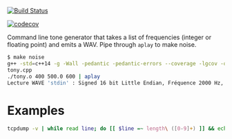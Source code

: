 [![Build
Status](https://travis-ci.org/deanturpin/make_noise.svg?branch=master)](https://travis-ci.org/deanturpin/make_noise)

[![codecov](https://codecov.io/gh/deanturpin/make_noise/branch/master/graph/badge.svg)](https://codecov.io/gh/deanturpin/make_noise)

Command line tone generator that takes a list of frequencies (integer or
floating point) and emits a WAV. Pipe through ```aplay``` to make noise.

```bash
$ make noise 
g++ -std=c++14 -g -Wall -pedantic -pedantic-errors --coverage -lgcov -o tony.o
tony.cpp
./tony.o 400 500.0 600 | aplay
Lecture WAVE 'stdin' : Signed 16 bit Little Endian, Fréquence 2000 Hz, Mono
```

# Examples
```bash
tcpdump -v | while read line; do [[ $line =~ length\ ([0-9]+) ]] && echo ${BASH_REMATCH[1]}; done
```

